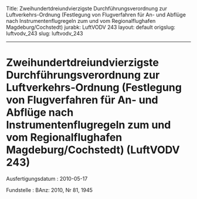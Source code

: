 Title: Zweihundertdreiundvierzigste Durchführungsverordnung zur Luftverkehrs-Ordnung
  (Festlegung von Flugverfahren für An- und Abflüge nach Instrumentenflugregeln zum
  und vom Regionalflughafen Magdeburg/Cochstedt)
jurabk: LuftVODV 243
layout: default
origslug: luftvodv_243
slug: luftvodv_243

---

# Zweihundertdreiundvierzigste Durchführungsverordnung zur Luftverkehrs-Ordnung (Festlegung von Flugverfahren für An- und Abflüge nach Instrumentenflugregeln zum und vom Regionalflughafen Magdeburg/Cochstedt) (LuftVODV 243)

Ausfertigungsdatum
:   2010-05-17

Fundstelle
:   BAnz: 2010, Nr 81, 1945

